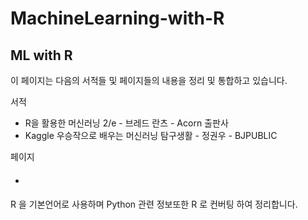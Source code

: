 # MachineLearning-with-R
## ML with R 

이 페이지는 다음의 서적들 및 페이지들의 내용을 정리 및 통합하고 있습니다.

서적

- R을 활용한 머신러닝 2/e - 브레드 란츠 - Acorn 출판사
- Kaggle 우승작으로 배우는 머신러닝 탐구생활 - 정권우 - BJPUBLIC

페이지

- ####


R 을 기본언어로 사용하며 Python 관련 정보또한 R 로 컨버팅 하여 정리합니다.


